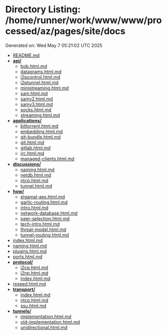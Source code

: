 # Directory Listing: /home/runner/work/www/www/processed/az/pages/site/docs
Generated on: Wed May  7 05:21:02 UTC 2025

- [README.md](README.md)
- **[api/](api/)**
  - [bob.html.md](api/bob.html.md)
  - [datagrams.html.md](api/datagrams.html.md)
  - [i2pcontrol.html.md](api/i2pcontrol.html.md)
  - [i2ptunnel.html.md](api/i2ptunnel.html.md)
  - [ministreaming.html.md](api/ministreaming.html.md)
  - [sam.html.md](api/sam.html.md)
  - [samv2.html.md](api/samv2.html.md)
  - [samv3.html.md](api/samv3.html.md)
  - [socks.html.md](api/socks.html.md)
  - [streaming.html.md](api/streaming.html.md)
- **[applications/](applications/)**
  - [bittorrent.html.md](applications/bittorrent.html.md)
  - [embedding.html.md](applications/embedding.html.md)
  - [git-bundle.html.md](applications/git-bundle.html.md)
  - [git.html.md](applications/git.html.md)
  - [gitlab.html.md](applications/gitlab.html.md)
  - [irc.html.md](applications/irc.html.md)
  - [managed-clients.html.md](applications/managed-clients.html.md)
- **[discussions/](discussions/)**
  - [naming.html.md](discussions/naming.html.md)
  - [netdb.html.md](discussions/netdb.html.md)
  - [ntcp.html.md](discussions/ntcp.html.md)
  - [tunnel.html.md](discussions/tunnel.html.md)
- **[how/](how/)**
  - [elgamal-aes.html.md](how/elgamal-aes.html.md)
  - [garlic-routing.html.md](how/garlic-routing.html.md)
  - [intro.html.md](how/intro.html.md)
  - [network-database.html.md](how/network-database.html.md)
  - [peer-selection.html.md](how/peer-selection.html.md)
  - [tech-intro.html.md](how/tech-intro.html.md)
  - [threat-model.html.md](how/threat-model.html.md)
  - [tunnel-routing.html.md](how/tunnel-routing.html.md)
- [index.html.md](index.html.md)
- [naming.html.md](naming.html.md)
- [plugins.html.md](plugins.html.md)
- [ports.html.md](ports.html.md)
- **[protocol/](protocol/)**
  - [i2cp.html.md](protocol/i2cp.html.md)
  - [i2np.html.md](protocol/i2np.html.md)
  - [index.html.md](protocol/index.html.md)
- [reseed.html.md](reseed.html.md)
- **[transport/](transport/)**
  - [index.html.md](transport/index.html.md)
  - [ntcp.html.md](transport/ntcp.html.md)
  - [ssu.html.md](transport/ssu.html.md)
- **[tunnels/](tunnels/)**
  - [implementation.html.md](tunnels/implementation.html.md)
  - [old-implementation.html.md](tunnels/old-implementation.html.md)
  - [unidirectional.html.md](tunnels/unidirectional.html.md)
